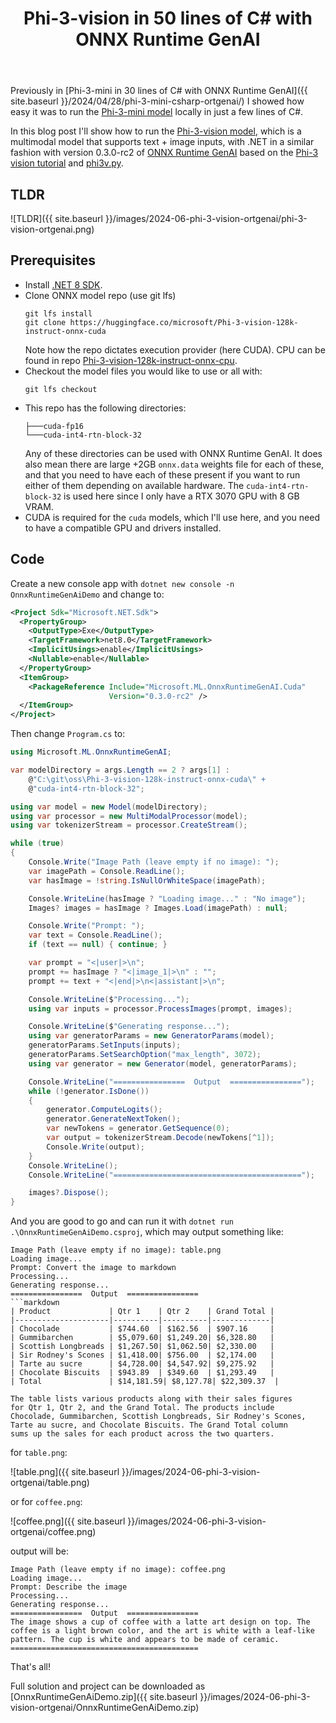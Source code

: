 ﻿---
layout: post
title: Phi-3-vision in 50 lines of C# with ONNX Runtime GenAI
---
Previously in [Phi-3-mini in 30 lines of C# with ONNX Runtime GenAI]({{
site.baseurl }}/2024/04/28/phi-3-mini-csharp-ortgenai/) I showed how easy it
was to run the [Phi-3-mini
model](https://huggingface.co/microsoft/Phi-3-mini-4k-instruct-onnx) locally in
just a few lines of C#. 

In this blog post I'll show how to run the [Phi-3-vision
model](https://huggingface.co/microsoft/Phi-3-vision-128k-instruct-onnx-cuda),
which is a multimodal model that supports text + image inputs, with .NET in a
similar fashion with version 0.3.0-rc2 of [ONNX Runtime
GenAI](https://github.com/microsoft/onnxruntime-genai) based on the [Phi-3
vision tutorial](https://onnxruntime.ai/docs/genai/tutorials/phi3-v.html) and
[phi3v.py](https://github.com/microsoft/onnxruntime-genai/blob/main/examples/python/phi3v.py).

## TLDR

![TLDR]({{ site.baseurl }}/images/2024-06-phi-3-vision-ortgenai/phi-3-vision-ortgenai.png)

## Prerequisites
 * Install [.NET 8 SDK](https://dotnet.microsoft.com/en-us/download/dotnet/8.0).
 * Clone ONNX model repo (use git lfs)
   ```
   git lfs install
   git clone https://huggingface.co/microsoft/Phi-3-vision-128k-instruct-onnx-cuda
   ```
   Note how the repo dictates execution provider (here CUDA). CPU can be found
   in repo
   [Phi-3-vision-128k-instruct-onnx-cpu](https://huggingface.co/microsoft/Phi-3-vision-128k-instruct-onnx-cpu).
 * Checkout the model files you would like to use or all with:
   ```
   git lfs checkout
   ```
 * This repo has the following directories:
   ```
   ├───cuda-fp16
   └───cuda-int4-rtn-block-32
   ```
   Any of these directories can be used with ONNX Runtime GenAI. It does also
   mean there are large +2GB `onnx.data` weights file for each of these, and
   that you need to have each of these present if you want to run either of them
   depending on available hardware. The `cuda-int4-rtn-block-32` is used here
   since I only have a RTX 3070 GPU with 8 GB VRAM.
 * CUDA is required for the `cuda` models, which I'll use here, and you need to
   have a compatible GPU and drivers installed.

## Code
Create a new console app with `dotnet new console -n OnnxRuntimeGenAiDemo` and change to:
```xml
<Project Sdk="Microsoft.NET.Sdk">
  <PropertyGroup>
    <OutputType>Exe</OutputType>
    <TargetFramework>net8.0</TargetFramework>
    <ImplicitUsings>enable</ImplicitUsings>
    <Nullable>enable</Nullable>
  </PropertyGroup>
  <ItemGroup>
    <PackageReference Include="Microsoft.ML.OnnxRuntimeGenAI.Cuda" 
                      Version="0.3.0-rc2" />
  </ItemGroup>
</Project>
```
Then change `Program.cs` to:
```csharp
using Microsoft.ML.OnnxRuntimeGenAI;

var modelDirectory = args.Length == 2 ? args[1] :
    @"C:\git\oss\Phi-3-vision-128k-instruct-onnx-cuda\" +
    @"cuda-int4-rtn-block-32";

using var model = new Model(modelDirectory);
using var processor = new MultiModalProcessor(model);
using var tokenizerStream = processor.CreateStream();

while (true)
{
    Console.Write("Image Path (leave empty if no image): ");
    var imagePath = Console.ReadLine();
    var hasImage = !string.IsNullOrWhiteSpace(imagePath);

    Console.WriteLine(hasImage ? "Loading image..." : "No image");
    Images? images = hasImage ? Images.Load(imagePath) : null;

    Console.Write("Prompt: ");
    var text = Console.ReadLine();
    if (text == null) { continue; }

    var prompt = "<|user|>\n";
    prompt += hasImage ? "<|image_1|>\n" : "";
    prompt += text + "<|end|>\n<|assistant|>\n";

    Console.WriteLine($"Processing...");
    using var inputs = processor.ProcessImages(prompt, images);

    Console.WriteLine($"Generating response...");
    using var generatorParams = new GeneratorParams(model);
    generatorParams.SetInputs(inputs);
    generatorParams.SetSearchOption("max_length", 3072);
    using var generator = new Generator(model, generatorParams);

    Console.WriteLine("================  Output  ================");
    while (!generator.IsDone())
    {
        generator.ComputeLogits();
        generator.GenerateNextToken();
        var newTokens = generator.GetSequence(0);
        var output = tokenizerStream.Decode(newTokens[^1]);
        Console.Write(output);
    }
    Console.WriteLine();
    Console.WriteLine("==========================================");

    images?.Dispose();
}
```
And you are good to go and can run it with `dotnet run
.\OnnxRuntimeGenAiDemo.csproj`, which may output something like:
```
Image Path (leave empty if no image): table.png
Loading image...
Prompt: Convert the image to markdown
Processing...
Generating response...
================  Output  ================
```markdown
| Product             | Qtr 1    | Qtr 2    | Grand Total |
|---------------------|----------|----------|-------------|
| Chocolade           | $744.60  | $162.56  | $907.16     |
| Gummibarchen        | $5,079.60| $1,249.20| $6,328.80   |
| Scottish Longbreads | $1,267.50| $1,062.50| $2,330.00   |
| Sir Rodney's Scones | $1,418.00| $756.00  | $2,174.00   |
| Tarte au sucre      | $4,728.00| $4,547.92| $9,275.92   |
| Chocolate Biscuits  | $943.89  | $349.60  | $1,293.49   |
| Total               | $14,181.59| $8,127.78| $22,309.37  |

The table lists various products along with their sales figures 
for Qtr 1, Qtr 2, and the Grand Total. The products include 
Chocolade, Gummibarchen, Scottish Longbreads, Sir Rodney's Scones, 
Tarte au sucre, and Chocolate Biscuits. The Grand Total column 
sums up the sales for each product across the two quarters.
```
for `table.png`:

![table.png]({{ site.baseurl }}/images/2024-06-phi-3-vision-ortgenai/table.png)

or for `coffee.png`:

![coffee.png]({{ site.baseurl }}/images/2024-06-phi-3-vision-ortgenai/coffee.png)

output will be:
```
Image Path (leave empty if no image): coffee.png
Loading image...
Prompt: Describe the image
Processing...
Generating response...
================  Output  ================
The image shows a cup of coffee with a latte art design on top. The 
coffee is a light brown color, and the art is white with a leaf-like 
pattern. The cup is white and appears to be made of ceramic.
==========================================
```

That's all!

Full solution and project can be downloaded as 
[OnnxRuntimeGenAiDemo.zip]({{ site.baseurl }}/images/2024-06-phi-3-vision-ortgenai/OnnxRuntimeGenAiDemo.zip)
